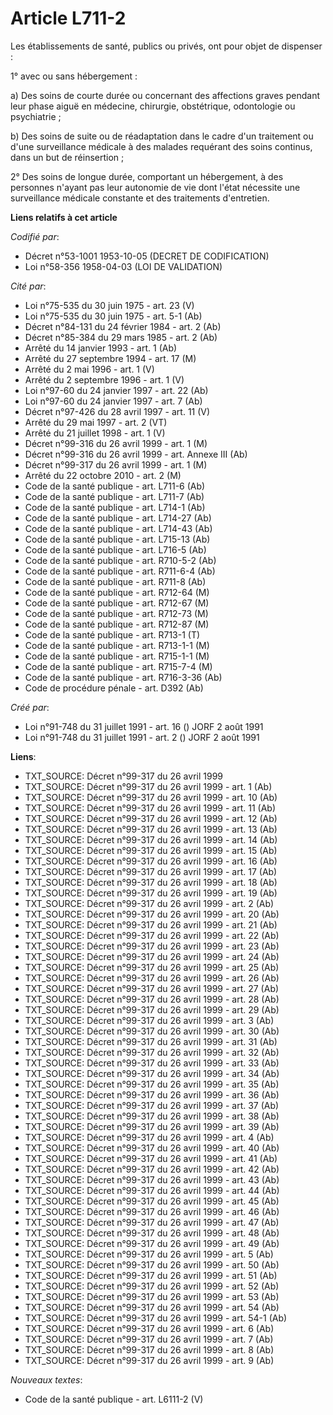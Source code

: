 # Article L711-2

Les établissements de santé, publics ou privés, ont pour objet de dispenser :

1° avec ou sans hébergement :

a) Des soins de courte durée ou concernant des affections graves pendant leur phase aiguë en médecine, chirurgie,
obstétrique, odontologie ou psychiatrie ;

b) Des soins de suite ou de réadaptation dans le cadre d'un traitement ou d'une surveillance médicale à des malades requérant
des soins continus, dans un but de réinsertion ;

2° Des soins de longue durée, comportant un hébergement, à des personnes n'ayant pas leur autonomie de vie dont l'état
nécessite une surveillance médicale constante et des traitements d'entretien.

**Liens relatifs à cet article**

_Codifié par_:

  - Décret n°53-1001 1953-10-05 (DECRET DE CODIFICATION)
  - Loi n°58-356 1958-04-03 (LOI DE VALIDATION)

_Cité par_:

  - Loi n°75-535 du 30 juin 1975 - art. 23 (V)
  - Loi n°75-535 du 30 juin 1975 - art. 5-1 (Ab)
  - Décret n°84-131 du 24 février 1984 - art. 2 (Ab)
  - Décret n°85-384 du 29 mars 1985 - art. 2 (Ab)
  - Arrêté du 14 janvier 1993 - art. 1 (Ab)
  - Arrêté du 27 septembre 1994 - art. 17 (M)
  - Arrêté du 2 mai 1996 - art. 1 (V)
  - Arrêté du 2 septembre 1996 - art. 1 (V)
  - Loi n°97-60 du 24 janvier 1997 - art. 22 (Ab)
  - Loi n°97-60 du 24 janvier 1997 - art. 7 (Ab)
  - Décret n°97-426 du 28 avril 1997 - art. 11 (V)
  - Arrêté du 29 mai 1997 - art. 2 (VT)
  - Arrêté du 21 juillet 1998 - art. 1 (V)
  - Décret n°99-316 du 26 avril 1999 - art. 1 (M)
  - Décret n°99-316 du 26 avril 1999 - art. Annexe III (Ab)
  - Décret n°99-317 du 26 avril 1999 - art. 1 (M)
  - Arrêté du 22 octobre 2010 - art. 2 (M)
  - Code de la santé publique - art. L711-6 (Ab)
  - Code de la santé publique - art. L711-7 (Ab)
  - Code de la santé publique - art. L714-1 (Ab)
  - Code de la santé publique - art. L714-27 (Ab)
  - Code de la santé publique - art. L714-43 (Ab)
  - Code de la santé publique - art. L715-13 (Ab)
  - Code de la santé publique - art. L716-5 (Ab)
  - Code de la santé publique - art. R710-5-2 (Ab)
  - Code de la santé publique - art. R711-6-4 (Ab)
  - Code de la santé publique - art. R711-8 (Ab)
  - Code de la santé publique - art. R712-64 (M)
  - Code de la santé publique - art. R712-67 (M)
  - Code de la santé publique - art. R712-73 (M)
  - Code de la santé publique - art. R712-87 (M)
  - Code de la santé publique - art. R713-1 (T)
  - Code de la santé publique - art. R713-1-1 (M)
  - Code de la santé publique - art. R715-1-1 (M)
  - Code de la santé publique - art. R715-7-4 (M)
  - Code de la santé publique - art. R716-3-36 (Ab)
  - Code de procédure pénale - art. D392 (Ab)

_Créé par_:

  - Loi n°91-748 du 31 juillet 1991 - art. 16 () JORF 2 août 1991
  - Loi n°91-748 du 31 juillet 1991 - art. 2 () JORF 2 août 1991

**Liens**:

  - TXT_SOURCE: Décret n°99-317 du 26 avril 1999
  - TXT_SOURCE: Décret n°99-317 du 26 avril 1999 - art. 1 (Ab)
  - TXT_SOURCE: Décret n°99-317 du 26 avril 1999 - art. 10 (Ab)
  - TXT_SOURCE: Décret n°99-317 du 26 avril 1999 - art. 11 (Ab)
  - TXT_SOURCE: Décret n°99-317 du 26 avril 1999 - art. 12 (Ab)
  - TXT_SOURCE: Décret n°99-317 du 26 avril 1999 - art. 13 (Ab)
  - TXT_SOURCE: Décret n°99-317 du 26 avril 1999 - art. 14 (Ab)
  - TXT_SOURCE: Décret n°99-317 du 26 avril 1999 - art. 15 (Ab)
  - TXT_SOURCE: Décret n°99-317 du 26 avril 1999 - art. 16 (Ab)
  - TXT_SOURCE: Décret n°99-317 du 26 avril 1999 - art. 17 (Ab)
  - TXT_SOURCE: Décret n°99-317 du 26 avril 1999 - art. 18 (Ab)
  - TXT_SOURCE: Décret n°99-317 du 26 avril 1999 - art. 19 (Ab)
  - TXT_SOURCE: Décret n°99-317 du 26 avril 1999 - art. 2 (Ab)
  - TXT_SOURCE: Décret n°99-317 du 26 avril 1999 - art. 20 (Ab)
  - TXT_SOURCE: Décret n°99-317 du 26 avril 1999 - art. 21 (Ab)
  - TXT_SOURCE: Décret n°99-317 du 26 avril 1999 - art. 22 (Ab)
  - TXT_SOURCE: Décret n°99-317 du 26 avril 1999 - art. 23 (Ab)
  - TXT_SOURCE: Décret n°99-317 du 26 avril 1999 - art. 24 (Ab)
  - TXT_SOURCE: Décret n°99-317 du 26 avril 1999 - art. 25 (Ab)
  - TXT_SOURCE: Décret n°99-317 du 26 avril 1999 - art. 26 (Ab)
  - TXT_SOURCE: Décret n°99-317 du 26 avril 1999 - art. 27 (Ab)
  - TXT_SOURCE: Décret n°99-317 du 26 avril 1999 - art. 28 (Ab)
  - TXT_SOURCE: Décret n°99-317 du 26 avril 1999 - art. 29 (Ab)
  - TXT_SOURCE: Décret n°99-317 du 26 avril 1999 - art. 3 (Ab)
  - TXT_SOURCE: Décret n°99-317 du 26 avril 1999 - art. 30 (Ab)
  - TXT_SOURCE: Décret n°99-317 du 26 avril 1999 - art. 31 (Ab)
  - TXT_SOURCE: Décret n°99-317 du 26 avril 1999 - art. 32 (Ab)
  - TXT_SOURCE: Décret n°99-317 du 26 avril 1999 - art. 33 (Ab)
  - TXT_SOURCE: Décret n°99-317 du 26 avril 1999 - art. 34 (Ab)
  - TXT_SOURCE: Décret n°99-317 du 26 avril 1999 - art. 35 (Ab)
  - TXT_SOURCE: Décret n°99-317 du 26 avril 1999 - art. 36 (Ab)
  - TXT_SOURCE: Décret n°99-317 du 26 avril 1999 - art. 37 (Ab)
  - TXT_SOURCE: Décret n°99-317 du 26 avril 1999 - art. 38 (Ab)
  - TXT_SOURCE: Décret n°99-317 du 26 avril 1999 - art. 39 (Ab)
  - TXT_SOURCE: Décret n°99-317 du 26 avril 1999 - art. 4 (Ab)
  - TXT_SOURCE: Décret n°99-317 du 26 avril 1999 - art. 40 (Ab)
  - TXT_SOURCE: Décret n°99-317 du 26 avril 1999 - art. 41 (Ab)
  - TXT_SOURCE: Décret n°99-317 du 26 avril 1999 - art. 42 (Ab)
  - TXT_SOURCE: Décret n°99-317 du 26 avril 1999 - art. 43 (Ab)
  - TXT_SOURCE: Décret n°99-317 du 26 avril 1999 - art. 44 (Ab)
  - TXT_SOURCE: Décret n°99-317 du 26 avril 1999 - art. 45 (Ab)
  - TXT_SOURCE: Décret n°99-317 du 26 avril 1999 - art. 46 (Ab)
  - TXT_SOURCE: Décret n°99-317 du 26 avril 1999 - art. 47 (Ab)
  - TXT_SOURCE: Décret n°99-317 du 26 avril 1999 - art. 48 (Ab)
  - TXT_SOURCE: Décret n°99-317 du 26 avril 1999 - art. 49 (Ab)
  - TXT_SOURCE: Décret n°99-317 du 26 avril 1999 - art. 5 (Ab)
  - TXT_SOURCE: Décret n°99-317 du 26 avril 1999 - art. 50 (Ab)
  - TXT_SOURCE: Décret n°99-317 du 26 avril 1999 - art. 51 (Ab)
  - TXT_SOURCE: Décret n°99-317 du 26 avril 1999 - art. 52 (Ab)
  - TXT_SOURCE: Décret n°99-317 du 26 avril 1999 - art. 53 (Ab)
  - TXT_SOURCE: Décret n°99-317 du 26 avril 1999 - art. 54 (Ab)
  - TXT_SOURCE: Décret n°99-317 du 26 avril 1999 - art. 54-1 (Ab)
  - TXT_SOURCE: Décret n°99-317 du 26 avril 1999 - art. 6 (Ab)
  - TXT_SOURCE: Décret n°99-317 du 26 avril 1999 - art. 7 (Ab)
  - TXT_SOURCE: Décret n°99-317 du 26 avril 1999 - art. 8 (Ab)
  - TXT_SOURCE: Décret n°99-317 du 26 avril 1999 - art. 9 (Ab)

_Nouveaux textes_:

  - Code de la santé publique - art. L6111-2 (V)
